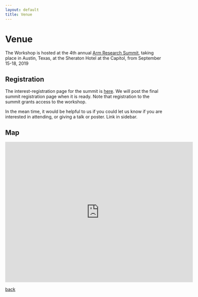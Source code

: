 ```yaml
---
layout: default
title: Venue
---
```


# Venue

The Workshop is hosted at the 4th annual [Arm Research Summit](https://www.arm.com/company/events/research-summit), taking place in Austin, Texas, at the Sheraton Hotel at the Capitol, from September 15-18, 2019

## Registration

The interest-registration page for the summit is [here](https://pages.arm.com/Research-Summit-interest.html). We will post the final summit registration page when it is ready.  Note that registration to the summit grants access to the workshop.  

In the mean time, it would be helpful to us if you could let us know if you are interested in attending, or giving a talk or poster.  Link in sidebar.

## Map

<iframe src="https://www.google.com/maps/embed?pb=!1m18!1m12!1m3!1d1614.5239534132058!2d-97.73499918983678!3d30.26992871634836!2m3!1f0!2f0!3f0!3m2!1i1024!2i768!4f13.1!3m3!1m2!1s0x8644b5a3883b1667%3A0x127576974661675c!2sSheraton+Austin+Hotel+at+the+Capitol!5e0!3m2!1sen!2suk!4v1556108576287!5m2!1sen!2suk" width="600" height="450" frameborder="0" style="border:0" allowfullscreen></iframe>

<br />


[back](./)
